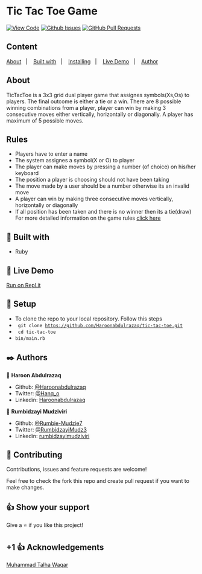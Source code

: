 # Tic Tac Toe Game
  
[![View Code](https://img.shields.io/badge/View%20-Code-green)]()
[![Github Issues](https://img.shields.io/badge/GitHub-Issues-orange)]()
[![GitHub Pull Requests](https://img.shields.io/badge/GitHub-Pull%20Requests-blue)]()

## Content

<a text-align="center" href="#about">About</a>&nbsp;&nbsp;&nbsp;|&nbsp;&nbsp;&nbsp;
<a href="#with">Built with</a>&nbsp;&nbsp;&nbsp;|&nbsp;&nbsp;&nbsp;
<a href="#ins">Installing</a>&nbsp;&nbsp;&nbsp;|&nbsp;&nbsp;&nbsp;
<a href="#demo">Live Demo</a>&nbsp;&nbsp;&nbsp;|&nbsp;&nbsp;&nbsp;
<a href="#author">Author</a>

## About <a name = "about"></a>
TicTacToe is a 3x3 grid dual player game that assignes symbols(Xs,Os) to players. The final outcome is either a tie or a win. There are 8 possible winning combinations from a player, player can win by making 3 consecutive moves either vertically, horizontally or diagonally. A player has maximum of 5 possible moves.
## Rules
- Players have to enter a name
- The system assignes a symbol(X or O) to player
- The player can make moves by pressing a number (of choice) on his/her keyboard
- The position a player is choosing should not have been taking
- The move made by a user should be a number otherwise its an invalid move
- A player can win by making three consecutive moves vertically, horizontally or diagonally
- If all position has been taken and there is no winner then its a tie(draw)
 For more detailed information on the game rules [click here ](https://www.thesprucecrafts.com/tic-tac-toe-game-rules-412170)

## 🔧 Built with<a name = "with"></a>

- Ruby

## 🔴 Live Demo <a name = "demo"></a>

[Run on Repl.it](https://repl.it/@Haroon136/tic-tac-toe#bin/main.rb)


## 🔨 Setup

- To clone the repo to your local repository. Follow this steps
- <code> git clone https://github.com/Haroonabdulrazaq/tic-tac-toe.git</code>
- <code> cd tic-tac-toe</code>
- <code>bin/main.rb</code>


## ✒️  Authors <a name = "author"></a>

👤 **Haroon Abdulrazaq**

- Github: [@Haroonabdulrazaq](https://github.com/Haroonabdulrazaq)
- Twitter: [@Hanq_o](https://twitter.com/Hanq_o)
- Linkedin: [Haroonabdulrazaq](https://www.linkedin.com/in/haroon-abdulrazaq-817906100/)

👤 **Rumbidzayi Mudziviri**

- Github: [@Rumbie-Mudzie7](https://github.com/Rumbie-Mudzie7)
- Twitter: [@RumbidzayiMudz3](https://twitter.com/RumbidzayiMudz3)
- Linkedin: [rumbidzayimudziviri](https://www.linkedin.com/in/rumbidzayi-mudziviri-792b4b85/)


## 🤝 Contributing

Contributions, issues and feature requests are welcome!

Feel free to check the fork this repo and create pull request if you want to make changes.


## 👍 Show your support

Give a ⭐️ if you like this project!

## +1 :thumbsup: Acknowledgements

[Muhammad Talha Waqar](https://github.com/talhawaqar)<br>
 
